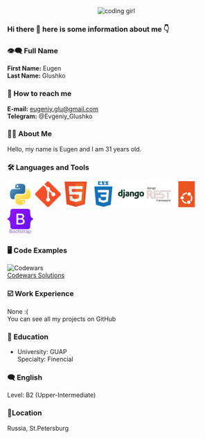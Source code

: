 <div align="center">
  <img src="https://media4.giphy.com/media/v1.Y2lkPTc5MGI3NjExMHh0dGY4Y2VvNjFzdmk0YW9wY3d5bm9qcDVmOHZ1bHQxOWJnYnI3aiZlcD12MV9pbnRlcm5hbF9naWZfYnlfaWQmY3Q9Zw/qgQUggAC3Pfv687qPC/giphy.webp" alt="coding girl" width="170" height="170">
</div>

### Hi there 👋 here is some information about me 👇 <br>

### 👁️‍🗨️ Full Name <br>
**First Name:** Eugen <br>
**Last Name:** Glushko 

### 📩 How to reach me <br>
**E-mail:** eugeniy.glu@gmail.com <br>
**Telegram:** @Evgeniy_Glushko 
### 🙋‍♀️ About Me <br>
Hello, my name is Eugen and I am 31 years old. 
### 🛠️ Languages and Tools <br>
<div>
<img src="https://github.com/devicons/devicon/blob/master/icons/python/python-original.svg" title="Python" alt="Python" width="60" height="60">
<img src="https://github.com/devicons/devicon/blob/master/icons/git/git-original.svg" title="Git" alt="Git" width="60" height="60">
<img src="https://github.com/devicons/devicon/blob/master/icons/html5/html5-original.svg" title="HTML5" alt="HTML" width="60" height="60">
<img src="https://github.com/devicons/devicon/blob/master/icons/css3/css3-plain-wordmark.svg"  title="CSS3" alt="CSS" width="60" height="60">
<img src="https://github.com/devicons/devicon/blob/master/icons/django/django-plain-wordmark.svg" title="SASS" alt="SASS" width="60" height="60">
<img src="https://github.com/devicons/devicon/blob/master/icons/djangorest/djangorest-original.svg" title="WordPress" alt="Wordpress" width="60" height="60">
<img src="https://github.com/devicons/devicon/blob/master/icons/ubuntu/ubuntu-original.svg" title="MaterializeCSS" alt="MaterializeCSS" width="60" height="60">
<img src="https://github.com/devicons/devicon/blob/master/icons/bootstrap/bootstrap-original-wordmark.svg" title="Bootstrap" alt="Bootstrap" width="60" height="60">
</div>

### 🖥️ Code Examples
![Codewars](https://www.codewars.com/users/iooko/badges/large?theme=light) <br>
<a href="https://www.codewars.com/users/iooko/completed_solutions">Codewars Solutions</a> 

### ☑️ Work Experience 
None :( <br>
You can see all my projects on GitHub

### 🍎 Education 
<ul>
   <li>University: GUAP <br>
   Specialty: Finencial
   </li>
</ul>

### &#128488; English
Level: B2 (Upper-Intermediate) 

### 📍Location
Russia, St.Petersburg
